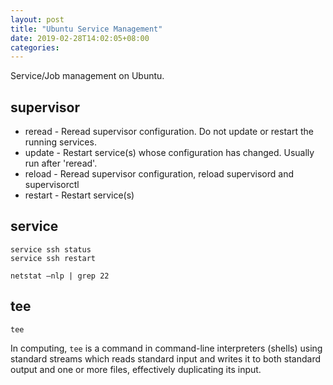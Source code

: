 ```yaml
---
layout: post
title: "Ubuntu Service Management"
date: 2019-02-28T14:02:05+08:00
categories: 
---
```


Service/Job management on Ubuntu.

## supervisor

* reread - Reread supervisor configuration. Do not update or restart the running services.
* update - Restart service(s) whose configuration has changed. Usually run after 'reread'.
* reload - Reread supervisor configuration, reload supervisord and supervisorctl
* restart - Restart service(s)

## service

```
service ssh status
service ssh restart

netstat –nlp | grep 22
```

## tee

```
tee 
```

In computing, `tee` is a command in command-line interpreters (shells) using standard streams which reads standard input and writes it to both standard output and one or more files, effectively duplicating its input.
